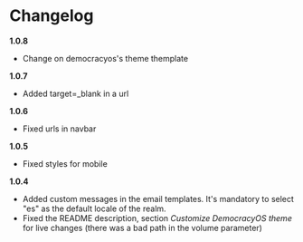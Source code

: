 # Changelog

**1.0.8** 

- Change on democracyos's theme themplate

**1.0.7** 

- Added target=_blank in a url

**1.0.6** 

- Fixed urls in navbar

**1.0.5** 

- Fixed styles for mobile

**1.0.4** 

- Added custom messages in the email templates. It's mandatory to select "es" as the default locale of the realm.
- Fixed the README description, section _Customize DemocracyOS theme_ for live changes (there was a bad path in the volume parameter) 